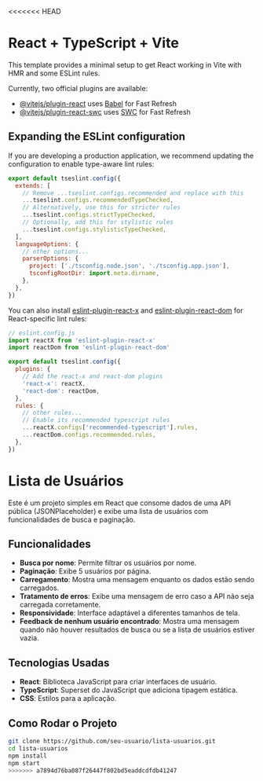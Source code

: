 <<<<<<< HEAD
# React + TypeScript + Vite

This template provides a minimal setup to get React working in Vite with HMR and some ESLint rules.

Currently, two official plugins are available:

- [@vitejs/plugin-react](https://github.com/vitejs/vite-plugin-react/blob/main/packages/plugin-react/README.md) uses [Babel](https://babeljs.io/) for Fast Refresh
- [@vitejs/plugin-react-swc](https://github.com/vitejs/vite-plugin-react-swc) uses [SWC](https://swc.rs/) for Fast Refresh

## Expanding the ESLint configuration

If you are developing a production application, we recommend updating the configuration to enable type-aware lint rules:

```js
export default tseslint.config({
  extends: [
    // Remove ...tseslint.configs.recommended and replace with this
    ...tseslint.configs.recommendedTypeChecked,
    // Alternatively, use this for stricter rules
    ...tseslint.configs.strictTypeChecked,
    // Optionally, add this for stylistic rules
    ...tseslint.configs.stylisticTypeChecked,
  ],
  languageOptions: {
    // other options...
    parserOptions: {
      project: ['./tsconfig.node.json', './tsconfig.app.json'],
      tsconfigRootDir: import.meta.dirname,
    },
  },
})
```

You can also install [eslint-plugin-react-x](https://github.com/Rel1cx/eslint-react/tree/main/packages/plugins/eslint-plugin-react-x) and [eslint-plugin-react-dom](https://github.com/Rel1cx/eslint-react/tree/main/packages/plugins/eslint-plugin-react-dom) for React-specific lint rules:

```js
// eslint.config.js
import reactX from 'eslint-plugin-react-x'
import reactDom from 'eslint-plugin-react-dom'

export default tseslint.config({
  plugins: {
    // Add the react-x and react-dom plugins
    'react-x': reactX,
    'react-dom': reactDom,
  },
  rules: {
    // other rules...
    // Enable its recommended typescript rules
    ...reactX.configs['recommended-typescript'].rules,
    ...reactDom.configs.recommended.rules,
  },
})
```
# Lista de Usuários

Este é um projeto simples em React que consome dados de uma API pública (JSONPlaceholder) e exibe uma lista de usuários com funcionalidades de busca e paginação.

## Funcionalidades

- **Busca por nome**: Permite filtrar os usuários por nome.
- **Paginação**: Exibe 5 usuários por página.
- **Carregamento**: Mostra uma mensagem enquanto os dados estão sendo carregados.
- **Tratamento de erros**: Exibe uma mensagem de erro caso a API não seja carregada corretamente.
- **Responsividade**: Interface adaptável a diferentes tamanhos de tela.
- **Feedback de nenhum usuário encontrado**: Mostra uma mensagem quando não houver resultados de busca ou se a lista de usuários estiver vazia.

## Tecnologias Usadas

- **React**: Biblioteca JavaScript para criar interfaces de usuário.
- **TypeScript**: Superset do JavaScript que adiciona tipagem estática.
- **CSS**: Estilos para a aplicação.

## Como Rodar o Projeto
```bash
git clone https://github.com/seu-usuario/lista-usuarios.git
cd lista-usuarios
npm install
npm start
>>>>>>> a7894d76ba087f26447f802bd5eaddcdfdb41247
